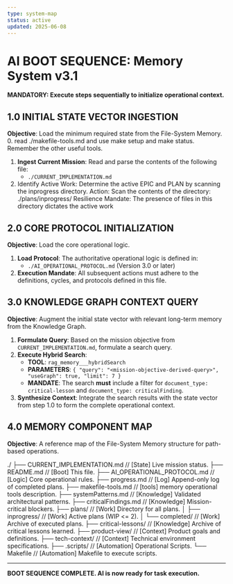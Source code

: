 ```yaml
---
type: system-map
status: active
updated: 2025-06-08
---
```


# AI BOOT SEQUENCE: Memory System v3.1

**MANDATORY: Execute steps sequentially to initialize operational context.**

## 1.0 INITIAL STATE VECTOR INGESTION

**Objective**: Load the minimum required state from the File-System Memory.
0.  read ./makefile-tools.md and use make setup and make status. Remember the other useful tools.
1.  **Ingest Current Mission**: Read and parse the contents of the following file:
    * `./CURRENT_IMPLEMENTATION.md`
2.  Identify Active Work: Determine the active EPIC and PLAN by scanning the inprogress directory.
    Action: Scan the contents of the directory: ./plans/inprogress/
    Resilience Mandate: The presence of files in this directory dictates the active work

## 2.0 CORE PROTOCOL INITIALIZATION

**Objective**: Load the core operational logic.

1.  **Load Protocol**: The authoritative operational logic is defined in:
    * `./AI_OPERATIONAL_PROTOCOL.md` (Version 3.0 or later)
2.  **Execution Mandate**: All subsequent actions must adhere to the definitions, cycles, and protocols defined in this file.

## 3.0 KNOWLEDGE GRAPH CONTEXT QUERY

**Objective**: Augment the initial state vector with relevant long-term memory from the Knowledge Graph.

1.  **Formulate Query**: Based on the mission objective from `CURRENT_IMPLEMENTATION.md`, formulate a search query.
2.  **Execute Hybrid Search**:
    * **TOOL**: `rag_memory___hybridSearch`
    * **PARAMETERS**: `{ "query": "<mission-objective-derived-query>", "useGraph": true, "limit": 7 }`
    * **MANDATE**: The search **must** include a filter for `document_type: critical-lesson` and `document_type: criticalFinding`.
3.  **Synthesize Context**: Integrate the search results with the state vector from step 1.0 to form the complete operational context.

## 4.0 MEMORY COMPONENT MAP

**Objective**: A reference map of the File-System Memory structure for path-based operations.

./
├── CURRENT_IMPLEMENTATION.md  // [State] Live mission status.
├── README.md                  // [Boot] This file.
├── AI_OPERATIONAL_PROTOCOL.md // [Logic] Core operational rules.
├── progress.md                // [Log] Append-only log of completed plans.
├── makefile-tools.md          // [tools] memory operational tools description.
├── systemPatterns.md          // [Knowledge] Validated architectural patterns.
├── criticalFindings.md        // [Knowledge] Mission-critical blockers.
├── plans/                     // [Work] Directory for all plans.
│   ├── inprogress/            // [Work] Active plans (WIP <= 2).
│   └── completed/             // [Work] Archive of executed plans.
├── critical-lessons/          // [Knowledge] Archive of critical lessons learned.
├── product-view/              // [Context] Product goals and definitions.
├── tech-context/              // [Context] Technical environment specifications.
├── .scripts/                  // [Automation] Operational Scripts.
└── Makefile                   // [Automation] Makefile to execute scripts.

---
**BOOT SEQUENCE COMPLETE. AI is now ready for task execution.**
